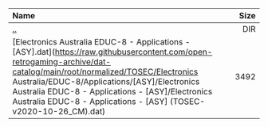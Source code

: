 |Name|Size|
|:---|---:|
|[..](../index.html)|DIR|
|[Electronics Australia EDUC-8 - Applications - [ASY].dat](https://raw.githubusercontent.com/open-retrogaming-archive/dat-catalog/main/root/normalized/TOSEC/Electronics Australia/EDUC-8/Applications/[ASY]/Electronics Australia EDUC-8 - Applications - [ASY]/Electronics Australia EDUC-8 - Applications - [ASY] (TOSEC-v2020-10-26_CM).dat)|3492|
